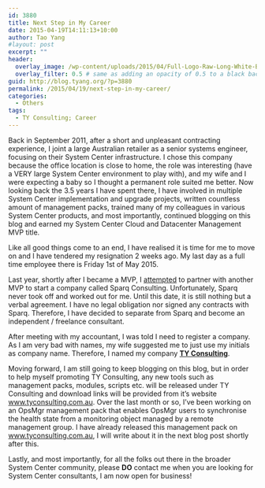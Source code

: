 ```yaml
---
id: 3880
title: Next Step in My Career
date: 2015-04-19T14:11:13+10:00
author: Tao Yang
#layout: post
excerpt: ""
header:
  overlay_image: /wp-content/uploads/2015/04/Full-Logo-Raw-Long-White-Background.png
  overlay_filter: 0.5 # same as adding an opacity of 0.5 to a black background
guid: http://blog.tyang.org/?p=3880
permalink: /2015/04/19/next-step-in-my-career/
categories:
  - Others
tags:
  - TY Consulting; Career
---
```

Back in September 2011, after a short and unpleasant contracting experience, I joint a large Australian retailer as a senior systems engineer, focusing on their System Center infrastructure. I chose this company because the office location is close to home, the role was interesting (have a VERY large System Center environment to play with), and my wife and I were expecting a baby so I thought a permanent role suited me better. Now looking back the 3.5 years I have spent there, I have involved in multiple System Center implementation and upgrade projects, written countless amount of management packs, trained many of my colleagues in various System Center products, and most importantly, continued blogging on this blog and earned my System Center Cloud and Datacenter Management MVP title.

Like all good things come to an end, I have realised it is time for me to move on and I have tendered my resignation 2 weeks ago. My last day as a full time employee there is Friday 1st of May 2015.

Last year, shortly after I became a MVP, I <span style="text-decoration: underline;">attempted</span> to partner with another MVP to start a company called Sparq Consulting. Unfortunately, Sparq never took off and worked out for me. Until this date, it is still nothing but a verbal agreement. I have no legal obligation nor signed any contracts with Sparq. Therefore, I have decided to separate from Sparq and become an independent / freelance consultant.

After meeting with my accountant, I was told I need to register a company. As I am very bad with names, my wife suggested me to just use my initials as company name. Therefore, I named my company <strong><a href="http://www.tyconsulting.com.au">TY Consulting</a></strong>.

Moving forward, I am still going to keep blogging on this blog, but in order to help myself promoting TY Consulting, any new tools such as management packs, modules, scripts etc. will be released under TY Consulting and download links will be provided from it’s website <a href="http://www.tyconsulting.com.au">www.tyconsulting.com.au</a>. Over the last month or so, I’ve been working on an OpsMgr management pack that enables OpsMgr users to synchronise the health state from a monitoring object managed by a remote management group. I have already released this management pack on <a href="http://www.tyconsulting.com.au">www.tyconsulting.com.au</a>, I will write about it in the next blog post shortly after this.

Lastly, and most importantly, for all the folks out there in the broader System Center community, please <strong>DO</strong> contact me when you are looking for System Center consultants, I am now open for business!